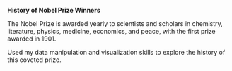 **History of Nobel Prize Winners**

The Nobel Prize is awarded yearly to scientists and scholars in chemistry, literature, physics, medicine, economics, and peace, with the first prize awarded in 1901. 

Used my data manipulation and visualization skills to explore the history of this coveted prize.
